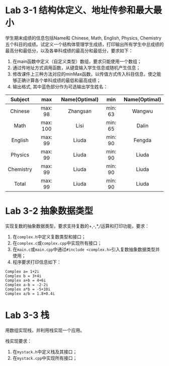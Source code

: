 # Lab 3-1 结构体定义、地址传参和最大最小

  学生期末成绩的信息包括Name和 Chinese, Math, English, Physics, Chemistry五个科目的成绩。试定义一个结构体管理学生成绩，打印输出所有学生中总成绩的最高分和最低分，以及各单科成绩的最高分和最低分，要求如下：
 1. 在main函数中定义（自定义类型）数组，要求只能使用一个数组；
 2. 通过传地址方式调用函数，从键盘输入学生信息或随机产生信息；
 3. 修改课件上三种方法对应的minMax函数，以传值方式传入科目信息，使之能够正确计算各个单科成绩的最低和最高成绩；
 4. 输出格式, 其中蓝色部分作为可选输出学生姓名：

| Subject | max | Name(Optimal) | min | Name(Optimal) |
| :-----: | :-: | :-----------: | :-: | :-----------: |
| Chinese | max: 98 | Zhangsan | min: 63 |Wangwu |
| Math | max: 100 | Lisi | min: 65 | Dalin |
| English | max: 99 | Liuda | min: 90 | Fengda |
| Physics | max: 99 | Liuda | min: 90 | Liuda |
| Chemistry | max: 99 | Liuda | min: 90 | Liuda |
| Total | max: 99 | Liuda | min: 90 | Liuda |

# Lab 3-2  抽象数据类型

实现复数的抽象数据类型，要求支持复数的+,-,\*,/运算和打印功能，要求：
1. 在`complex.h`中定义复数类型和接口；
2. 在`complex.c`或`complex.cpp`中实现所有接口；
3. 在`main.c`或`main.cpp`中通过`#include <complex.h>`引入复数抽象数据类型并使用；
4. 程序要求打印信息如下：
```
Complex a= 1+2i
Complex b = 3+4i
Complex a+b = 4+6i
Complex a-b = -2-2i
Complex a*b = -5+10i
Complex a/b = 1.8+0.4i
```

# Lab 3-3 栈

用数组实现栈，并利用栈实现一个应用。

栈实现要求：
1. 在`mystack.h`中定义栈及其接口；
2. 在`mystack.cpp`中实现所有接口；
